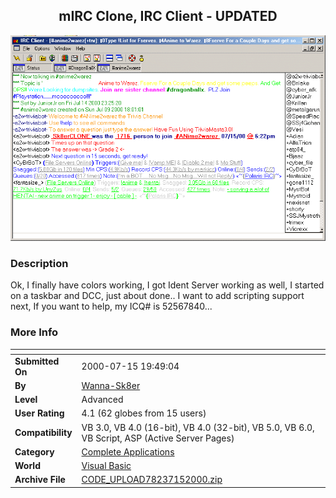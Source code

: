 ﻿<div align="center">

## mIRC Clone, IRC Client \- UPDATED

<img src="PIC20007152031335868.gif">
</div>

### Description

Ok, I finally have colors working, I got Ident Server working as well, I started on a taskbar and DCC, just about done.. I want to add scripting support next, If you want to help, my ICQ# is 52567840...
 
### More Info
 


<span>             |<span>
---                |---
**Submitted On**   |2000-07-15 19:49:04
**By**             |[Wanna\-Sk8er](https://github.com/Planet-Source-Code/PSCIndex/blob/master/ByAuthor/wanna-sk8er.md)
**Level**          |Advanced
**User Rating**    |4.1 (62 globes from 15 users)
**Compatibility**  |VB 3\.0, VB 4\.0 \(16\-bit\), VB 4\.0 \(32\-bit\), VB 5\.0, VB 6\.0, VB Script, ASP \(Active Server Pages\) 
**Category**       |[Complete Applications](https://github.com/Planet-Source-Code/PSCIndex/blob/master/ByCategory/complete-applications__1-27.md)
**World**          |[Visual Basic](https://github.com/Planet-Source-Code/PSCIndex/blob/master/ByWorld/visual-basic.md)
**Archive File**   |[CODE\_UPLOAD78237152000\.zip](https://github.com/Planet-Source-Code/wanna-sk8er-mirc-clone-irc-client-updated__1-9794/archive/master.zip)








